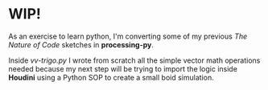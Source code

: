# WIP!

As an exercise to learn python, I'm converting some of my previous _The Nature of Code_ sketches in **processing-py**.

Inside *vv-trigo.py* I wrote from scratch all the simple vector math operations needed because my next step will be trying to import the logic inside **Houdini** using a Python SOP to create a small boid simulation.